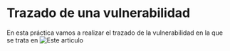 # Trazado de una vulnerabilidad

En esta práctica vamos a realizar el trazado de la vulnerabilidad en la que se trata en ![Este articulo](https://www.incibe.es/empresas/avisos/vulnerabilidad-critica-de-omision-de-autenticacion-en-goanywhere-mft-de-fortra)
